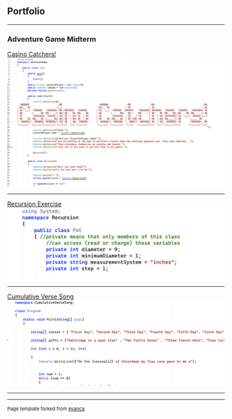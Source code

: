 ## Portfolio

---

### Adventure Game Midterm

[Casino Catchers!](/sample_page)
<img src="images/adventure.png?raw=true"/>

---
[Recursion Exercise](/sample_1)
<img src="images/recursion.png?raw=true"/>

---
[Cumulative Verse Song](sample_2)
<img src="images/verse.png?raw=true"/>

---






---
<p style="font-size:11px">Page template forked from <a href="https://github.com/evanca/quick-portfolio">evanca</a></p>
<!-- Remove above link if you don't want to attibute -->
